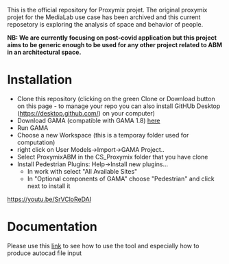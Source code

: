 This is the official repository for Proxymix projet. The original proxymix projet for the MediaLab use case has been archived and this current reposetory is exploring the analysis of space and behavior of people.

**NB: We are currently focusing on post-covid application but this project aims to be generic enough to be used for any other project related to ABM in an architectural space.**

# Installation
  - Clone this repository (clicking on the green Clone or Download button on this page -  to manage your repo you can also install GitHUb Desktop (https://desktop.github.com/) on your computer) 
  - Download GAMA (compatible with GAMA 1.8) [here](https://gama-platform.github.io/download)
  - Run GAMA
  - Choose a new Workspace (this is a temporay folder used for computation)
  - right click on User Models->Import->GAMA Project..
  - Select ProxymixABM in the CS_Proxymix folder that you have clone
  - Install Pedestrian Plugins: Help->Install new plugins...
      - In work with select "All Available Sites"
      - In "Optional components of GAMA" choose "Pedestrian" and click next to install it

https://youtu.be/SrVCloReDAI

# Documentation
Please use this [link](https://github.com/CityScope/CS_Proxymix/wiki) to see how to use the tool and especially how to produce autocad file input
